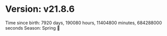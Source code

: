 # Version: v21.8.6
Time since birth: 7920 days, 190080 hours, 11404800 minutes, 684288000 seconds
Season: Spring 🌸
